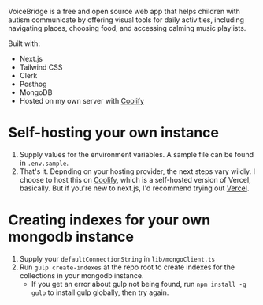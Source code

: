VoiceBridge is a free and open source web app that helps children with autism communicate by offering visual tools for daily activities, including navigating places, choosing food, and accessing calming music playlists.

Built with:

- Next.js
- Tailwind CSS
- Clerk
- Posthog
- MongoDB
- Hosted on my own server with [Coolify](https://coolify.io/docs)

# Self-hosting your own instance

1. Supply values for the environment variables. A sample file can be found in `.env.sample`.
1. That's it. Depnding on your hosting provider, the next steps vary wildly. I choose to host this on [Coolify](https://coolify.io/docs), which is a self-hosted version of Vercel, basically. But if you're new to next.js, I'd recommend trying out [Vercel](https://vercel.com/new).

# Creating indexes for your own mongodb instance

1. Supply your `defaultConnectionString` in `lib/mongoClient.ts`
1. Run `gulp create-indexes` at the repo root to create indexes for the collections in your mongodb instance.
   - If you get an error about gulp not being found, run `npm install -g gulp` to install gulp globally, then try again.
